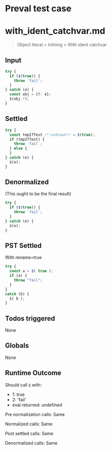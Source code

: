 # Preval test case

# with_ident_catchvar.md

> Object literal > Inlining > With ident catchvar
>
>

## Input

`````js filename=intro
try {
  if ($(true)) {
    throw 'fail';
  }
} catch (e) {
  const obj = {f: e};
  $(obj.f);
}
`````


## Settled


`````js filename=intro
try {
  const tmpIfTest /*:unknown*/ = $(true);
  if (tmpIfTest) {
    throw `fail`;
  } else {
  }
} catch (e) {
  $(e);
}
`````


## Denormalized
(This ought to be the final result)

`````js filename=intro
try {
  if ($(true)) {
    throw `fail`;
  }
} catch (e) {
  $(e);
}
`````


## PST Settled
With rename=true

`````js filename=intro
try {
  const a = $( true );
  if (a) {
    throw "fail";
  }
}
catch (b) {
  $( b );
}
`````


## Todos triggered


None


## Globals


None


## Runtime Outcome


Should call `$` with:
 - 1: true
 - 2: 'fail'
 - eval returned: undefined

Pre normalization calls: Same

Normalized calls: Same

Post settled calls: Same

Denormalized calls: Same
